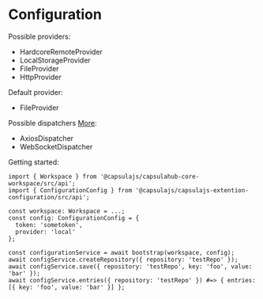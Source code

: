 # Configuration

Possible providers:
  - HardcoreRemoteProvider
  - LocalStorageProvider
  - FileProvider
  - HttpProvider

Default provider:
  - FileProvider

Possible dispatchers [More](https://github.com/capsulajs/capsulajs-transport-providers):
  - AxiosDispatcher
  - WebSocketDispatcher

Getting started:
```
import { Workspace } from '@capsulajs/capsulahub-core-workspace/src/api';
import { ConfigurationConfig } from '@capsulajs/capsulajs-extention-configuration/src/api';

const workspace: Workspace = ...;
const config: ConfigurationConfig = {
  token: 'sometoken',
  provider: 'local'
};

const configurationService = await bootstrap(workspace, config);
await configService.createRepository({ repository: 'testRepo' });
await configService.save({ repository: 'testRepo', key: 'foo', value: 'bar' });
await configService.entries({ repository: 'testRepo' }) #=> { entries: [{ key: 'foo', value: 'bar' }] };
```
